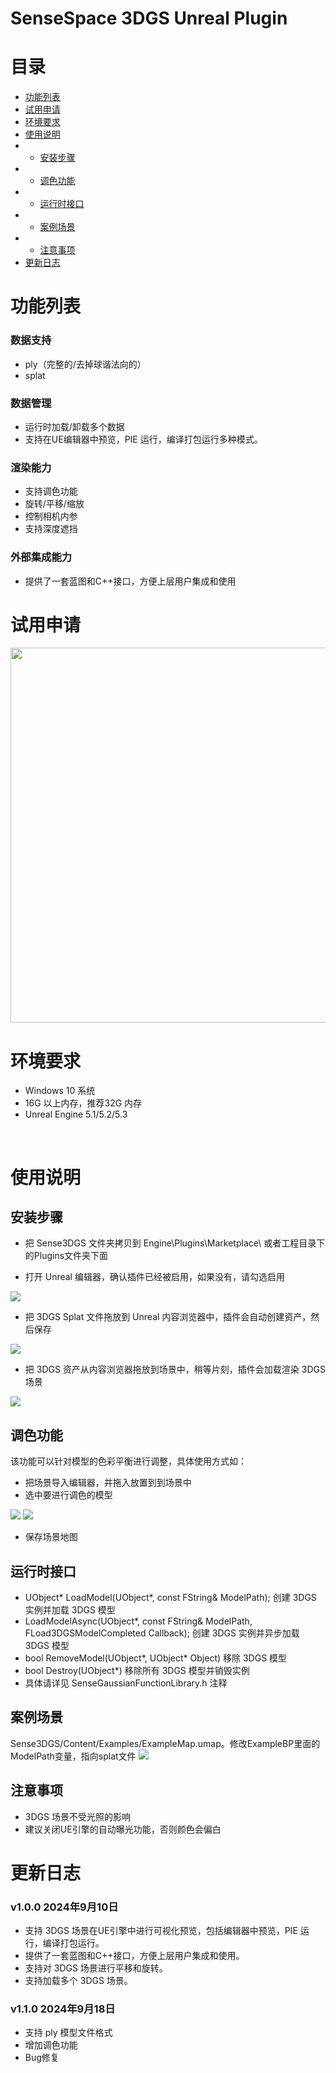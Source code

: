 # SenseSpace 3DGS Unreal Plugin

# 目录

- [功能列表](#功能列表)
- [试用申请](#试用申请)
- [环境要求](#环境要求)
- [使用说明](#使用说明)
- - [安装步骤](#安装步骤)
- - [调色功能](#调色功能)
- - [运行时接口](#运行时接口)
- - [案例场景](#案例场景)
- - [注意事项](#注意事项)
- [更新日志](#更新日志)



#  功能列表

### 数据支持
- ply（完整的/去掉球谐法向的）
- splat

### 数据管理
- 运行时加载/卸载多个数据
- 支持在UE编辑器中预览，PIE 运行，编译打包运行多种模式。

### 渲染能力
- 支持调色功能
- 旋转/平移/缩放
- 控制相机内参
- 支持深度遮挡

### 外部集成能力
- 提供了一套蓝图和C++接口，方便上层用户集成和使用


#  试用申请
<img src=./doc/sensespace.jpg height=600 /> 



# 环境要求
- Windows 10 系统
- 16G 以上内存，推荐32G 内存
- Unreal Engine 5.1/5.2/5.3
<br>

# 使用说明
## 安装步骤
- 把 Sense3DGS 文件夹拷贝到 Engine\Plugins\Marketplace\ 或者工程目录下的Plugins文件夹下面
  
- 打开 Unreal 编辑器，确认插件已经被启用，如果没有，请勾选启用<br>
<img src=./doc/enable_plugin.jpg  /> 
<br>

- 把 3DGS Splat 文件拖放到 Unreal 内容浏览器中，插件会自动创建资产，然后保存<br>
<img src=./doc/import.jpg  /> 
<br>

- 把 3DGS 资产从内容浏览器拖放到场景中，稍等片刻，插件会加载渲染 3DGS 场景 <br>
<img src=./doc/create_actor.jpg  /> 
<br>


## 调色功能
 该功能可以针对模型的色彩平衡进行调整，具体使用方式如：
- 把场景导入编辑器，并拖入放置到到场景中
- 选中要进行调色的模型<br>
<img src=./doc/palette.jpg  /> 
<img src=./doc/palette2.jpg  /> 
<br>

- 保存场景地图
  

## 运行时接口
- UObject* LoadModel(UObject*, const FString& ModelPath); 创建 3DGS 实例并加载 3DGS 模型
- LoadModelAsync(UObject*, const FString& ModelPath, FLoad3DGSModelCompleted Callback); 创建 3DGS 实例并异步加载 3DGS 模型
- bool RemoveModel(UObject*, UObject* Object) 移除 3DGS 模型
- bool Destroy(UObject*) 移除所有 3DGS 模型并销毁实例
- 具体请详见 SenseGaussianFunctionLibrary.h 注释


## 案例场景
Sense3DGS/Content/Examples/ExampleMap.umap。修改ExampleBP里面的ModelPath变量，指向splat文件
<img src=./doc/model_path.jpg  /> 
<br>



## 注意事项
- 3DGS 场景不受光照的影响
- 建议关闭UE引擎的自动曝光功能，否则颜色会偏白
  




# 更新日志
  ### v1.0.0 2024年9月10日
  - 支持 3DGS 场景在UE引擎中进行可视化预览，包括编辑器中预览，PIE 运行，编译打包运行。
  - 提供了一套蓝图和C++接口，方便上层用户集成和使用。
  - 支持对 3DGS 场景进行平移和旋转。
  - 支持加载多个 3DGS 场景。

  ### v1.1.0 2024年9月18日
  - 支持 ply 模型文件格式
  - 增加调色功能
  - Bug修复
